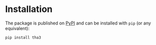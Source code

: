 # Installation

The package is published on [PyPI](https://pypi.org/project/tha3/) and can be installed with `pip` (or any equivalent):

```bash
pip install tha3
```
